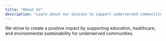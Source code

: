 ```yaml
---
title: "About Us"
description: "Learn about our mission to support underserved communities."
---
```

We strive to create a positive impact by supporting education, healthcare, and environmental sustainability for underserved communities.
